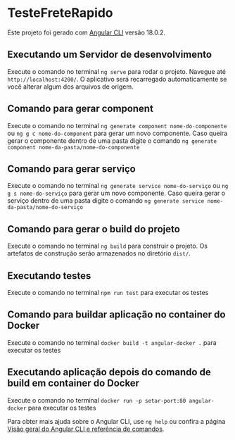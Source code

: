 # TesteFreteRapido

Este projeto foi gerado com [Angular CLI](https://github.com/angular/angular-cli) versão 18.0.2.

## Executando um Servidor de desenvolvimento

Execute o comando no terminal `ng serve` para rodar o projeto. Navegue até `http://localhost:4200/`. O aplicativo será recarregado automaticamente se você alterar algum dos arquivos de origem.

##  Comando para gerar component

Execute o comando no terminal `ng generate component nome-do-componente` ou `ng g c nome-do-component` para gerar um novo componente. Caso queira gerar o componente dentro de uma pasta digite o comando `ng generate component nome-da-pasta/nome-do-componente`

##  Comando para gerar serviço

Execute o comando no terminal `ng generate service nome-do-serviço` ou `ng g s nome-do-serviço` para gerar um novo componente. Caso queira gerar o serviço dentro de uma pasta digite o comando `ng generate service nome-da-pasta/nome-do-serviço`
  
## Comando para gerar o build do projeto

Execute o comando no terminal `ng build` para construir o projeto. Os artefatos de construção serão armazenados no diretório `dist/`.

## Executando testes 

Execute o comando no terminal `npm run test` para executar os testes

## Comando para buildar aplicação no container do Docker

Execute o comando no terminal `docker build -t angular-docker .` para executar os testes


## Executando aplicação depois do comando de build em container do Docker 

Execute o comando no terminal `docker run -p setar-port:80 angular-docker` para executar os testes


Para obter mais ajuda sobre o Angular CLI, use `ng help` ou confira a página [Visão geral do Angular CLI e referência de comandos](https://angular.dev/tools/cli).
